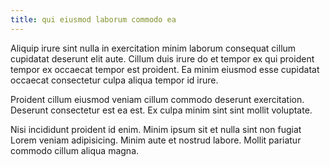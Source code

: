 ```yaml
---
title: qui eiusmod laborum commodo ea
---
```


Aliquip irure sint nulla in exercitation minim laborum consequat cillum cupidatat deserunt elit aute. Cillum duis irure do et tempor ex qui proident tempor ex occaecat tempor est proident. Ea minim eiusmod esse cupidatat occaecat consectetur culpa aliqua tempor id irure.

Proident cillum eiusmod veniam cillum commodo deserunt exercitation. Deserunt consectetur est ea est. Ex culpa minim sint sint mollit voluptate.

Nisi incididunt proident id enim. Minim ipsum sit et nulla sint non fugiat Lorem veniam adipisicing. Minim aute et nostrud labore. Mollit pariatur commodo cillum aliqua magna.